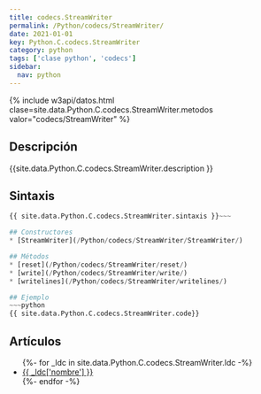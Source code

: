 ```yaml
---
title: codecs.StreamWriter
permalink: /Python/codecs/StreamWriter/
date: 2021-01-01
key: Python.C.codecs.StreamWriter
category: python
tags: ['clase python', 'codecs']
sidebar: 
  nav: python
---
```


{% include w3api/datos.html clase=site.data.Python.C.codecs.StreamWriter.metodos valor="codecs/StreamWriter" %}

## Descripción
{{site.data.Python.C.codecs.StreamWriter.description }}

## Sintaxis
~~~python
{{ site.data.Python.C.codecs.StreamWriter.sintaxis }}~~~

## Constructores
* [StreamWriter](/Python/codecs/StreamWriter/StreamWriter/)

## Métodos
* [reset](/Python/codecs/StreamWriter/reset/)
* [write](/Python/codecs/StreamWriter/write/)
* [writelines](/Python/codecs/StreamWriter/writelines/)

## Ejemplo
~~~python
{{ site.data.Python.C.codecs.StreamWriter.code}}
~~~

## Artículos
<ul>
{%- for _ldc in site.data.Python.C.codecs.StreamWriter.ldc -%}
   <li>
       <a href="{{_ldc['url'] }}">{{ _ldc['nombre'] }}</a>
   </li>
{%- endfor -%}
</ul>
